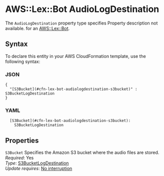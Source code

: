 # AWS::Lex::Bot AudioLogDestination<a name="aws-properties-lex-bot-audiologdestination"></a>

<a name="aws-properties-lex-bot-audiologdestination-description"></a>The `AudioLogDestination` property type specifies Property description not available\. for an [AWS::Lex::Bot](aws-resource-lex-bot.md)\.

## Syntax<a name="aws-properties-lex-bot-audiologdestination-syntax"></a>

To declare this entity in your AWS CloudFormation template, use the following syntax:

### JSON<a name="aws-properties-lex-bot-audiologdestination-syntax.json"></a>

```
{
  "[S3Bucket](#cfn-lex-bot-audiologdestination-s3bucket)" : S3BucketLogDestination
}
```

### YAML<a name="aws-properties-lex-bot-audiologdestination-syntax.yaml"></a>

```
  [S3Bucket](#cfn-lex-bot-audiologdestination-s3bucket): 
    S3BucketLogDestination
```

## Properties<a name="aws-properties-lex-bot-audiologdestination-properties"></a>

`S3Bucket`  <a name="cfn-lex-bot-audiologdestination-s3bucket"></a>
Specifies the Amazon S3 bucket where the audio files are stored\.  
*Required*: Yes  
*Type*: [S3BucketLogDestination](aws-properties-lex-bot-s3bucketlogdestination.md)  
*Update requires*: [No interruption](https://docs.aws.amazon.com/AWSCloudFormation/latest/UserGuide/using-cfn-updating-stacks-update-behaviors.html#update-no-interrupt)